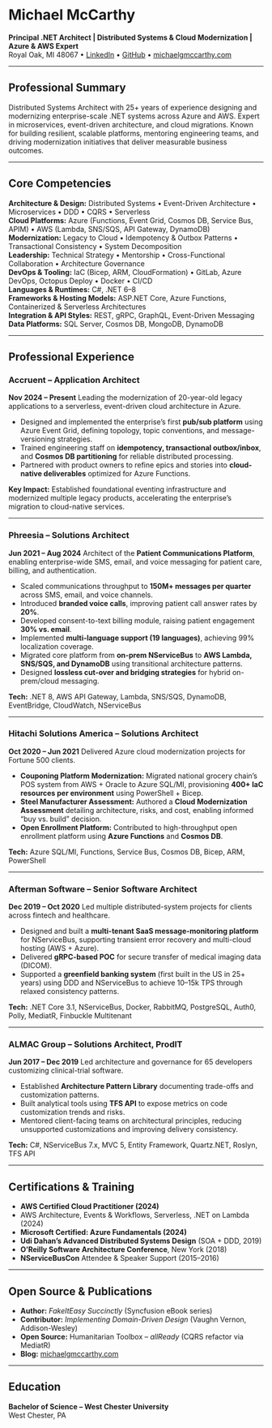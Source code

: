 # Michael McCarthy
**Principal .NET Architect | Distributed Systems & Cloud Modernization | Azure & AWS Expert**  
Royal Oak, MI 48067 • [LinkedIn](https://www.linkedin.com/in/michaelgmccarthy/) • [GitHub](https://github.com/mgmccarthy) • [michaelgmccarthy.com](https://www.michaelgmccarthy.com)

---

## Professional Summary
Distributed Systems Architect with 25+ years of experience designing and modernizing enterprise-scale .NET systems across Azure and AWS. Expert in microservices, event-driven architecture, and cloud migrations. Known for building resilient, scalable platforms, mentoring engineering teams, and driving modernization initiatives that deliver measurable business outcomes.

---

## Core Competencies
**Architecture & Design:** Distributed Systems • Event-Driven Architecture • Microservices • DDD • CQRS • Serverless  
**Cloud Platforms:** Azure (Functions, Event Grid, Cosmos DB, Service Bus, APIM) • AWS (Lambda, SNS/SQS, API Gateway, DynamoDB)  
**Modernization:** Legacy to Cloud • Idempotency & Outbox Patterns • Transactional Consistency • System Decomposition  
**Leadership:** Technical Strategy • Mentorship • Cross-Functional Collaboration • Architecture Governance  
**DevOps & Tooling:** IaC (Bicep, ARM, CloudFormation) • GitLab, Azure DevOps, Octopus Deploy • Docker • CI/CD  
**Languages & Runtimes:** C#, .NET 6–8  
**Frameworks & Hosting Models:** ASP.NET Core, Azure Functions, Containerized & Serverless Architectures  
**Integration & API Styles:** REST, gRPC, GraphQL, Event-Driven Messaging  
**Data Platforms:** SQL Server, Cosmos DB, MongoDB, DynamoDB  

---

## Professional Experience

### **Accruent – Application Architect**  
**Nov 2024 – Present**
Leading the modernization of 20-year-old legacy applications to a serverless, event-driven cloud architecture in Azure.

- Designed and implemented the enterprise’s first **pub/sub platform** using Azure Event Grid, defining topology, topic conventions, and message-versioning strategies.  
- Trained engineering staff on **idempotency, transactional outbox/inbox**, and **Cosmos DB partitioning** for reliable distributed processing.  
- Partnered with product owners to refine epics and stories into **cloud-native deliverables** optimized for Azure Functions.  

**Key Impact:** Established foundational eventing infrastructure and modernized multiple legacy products, accelerating the enterprise’s migration to cloud-native services.

---

### **Phreesia – Solutions Architect**  
**Jun 2021 – Aug 2024**
Architect of the **Patient Communications Platform**, enabling enterprise-wide SMS, email, and voice messaging for patient care, billing, and authentication.

- Scaled communications throughput to **150M+ messages per quarter** across SMS, email, and voice channels.  
- Introduced **branded voice calls**, improving patient call answer rates by **20%**.  
- Developed consent-to-text billing module, raising patient engagement **30% vs. email**.  
- Implemented **multi-language support (19 languages)**, achieving 99% localization coverage.  
- Migrated core platform from **on-prem NServiceBus** to **AWS Lambda, SNS/SQS, and DynamoDB** using transitional architecture patterns.  
- Designed **lossless cut-over and bridging strategies** for hybrid on-prem/cloud messaging.  

**Tech:** .NET 8, AWS API Gateway, Lambda, SNS/SQS, DynamoDB, EventBridge, CloudWatch, NServiceBus

---

### **Hitachi Solutions America – Solutions Architect**  
**Oct 2020 – Jun 2021**
Delivered Azure cloud modernization projects for Fortune 500 clients.

- **Couponing Platform Modernization:** Migrated national grocery chain’s POS system from AWS + Oracle to Azure SQL/MI, provisioning **400+ IaC resources per environment** using PowerShell + Bicep.  
- **Steel Manufacturer Assessment:** Authored a **Cloud Modernization Assessment** detailing architecture, risks, and cost, enabling informed “buy vs. build” decision.  
- **Open Enrollment Platform:** Contributed to high-throughput open enrollment platform using **Azure Functions** and **Cosmos DB**.  

**Tech:** Azure SQL/MI, Functions, Service Bus, Cosmos DB, Bicep, ARM, PowerShell

---

### **Afterman Software – Senior Software Architect**  
**Dec 2019 – Oct 2020**
Led multiple distributed-system projects for clients across fintech and healthcare.

- Designed and built a **multi-tenant SaaS message-monitoring platform** for NServiceBus, supporting transient error recovery and multi-cloud hosting (AWS + Azure).  
- Delivered **gRPC-based POC** for secure transfer of medical imaging data (DICOM).  
- Supported a **greenfield banking system** (first built in the US in 25+ years) using DDD and NServiceBus to achieve 10–15k TPS through relaxed consistency patterns.  

**Tech:** .NET Core 3.1, NServiceBus, Docker, RabbitMQ, PostgreSQL, Auth0, Polly, MediatR, Finbuckle Multitenant

---

### **ALMAC Group – Solutions Architect, ProdIT**  
**Jun 2017 – Dec 2019**
Led architecture and governance for 65 developers customizing clinical-trial software.

- Established **Architecture Pattern Library** documenting trade-offs and customization patterns.  
- Built analytical tools using **TFS API** to expose metrics on code customization trends and risks.  
- Mentored client-facing teams on architectural principles, reducing unsupported customizations and improving delivery consistency.  

**Tech:** C#, NServiceBus 7.x, MVC 5, Entity Framework, Quartz.NET, Roslyn, TFS API

---

## Certifications & Training
- **AWS Certified Cloud Practitioner (2024)**  
- AWS Architecture, Events & Workflows, Serverless, .NET on Lambda (2024)  
- **Microsoft Certified: Azure Fundamentals (2024)**
- **Udi Dahan’s Advanced Distributed Systems Design** (SOA + DDD, 2019)  
- **O’Reilly Software Architecture Conference**, New York (2018)  
- **NServiceBusCon** Attendee & Speaker Support (2015–2016)

---

## Open Source & Publications
- **Author:** *FakeItEasy Succinctly* (Syncfusion eBook series)  
- **Contributor:** *Implementing Domain-Driven Design* (Vaughn Vernon, Addison-Wesley)  
- **Open Source:** Humanitarian Toolbox – *allReady* (CQRS refactor via MediatR)  
- **Blog:** [michaelgmccarthy.com](https://www.michaelgmccarthy.com)

---

## Education
**Bachelor of Science – West Chester University**  
West Chester, PA
